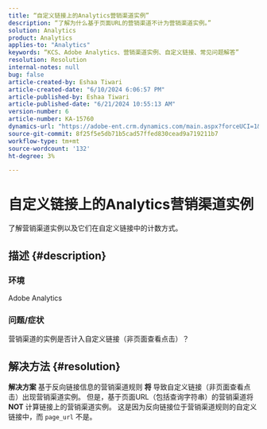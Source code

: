 ```yaml
---
title: “自定义链接上的Analytics营销渠道实例”
description: “了解为什么基于页面URL的营销渠道不计为营销渠道实例。”
solution: Analytics
product: Analytics
applies-to: "Analytics"
keywords: “KCS、Adobe Analytics、营销渠道实例、自定义链接、常见问题解答”
resolution: Resolution
internal-notes: null
bug: false
article-created-by: Eshaa Tiwari
article-created-date: "6/10/2024 6:06:57 PM"
article-published-by: Eshaa Tiwari
article-published-date: "6/21/2024 10:55:13 AM"
version-number: 6
article-number: KA-15760
dynamics-url: "https://adobe-ent.crm.dynamics.com/main.aspx?forceUCI=1&pagetype=entityrecord&etn=knowledgearticle&id=61ae6e37-5427-ef11-840a-00224803cdc1"
source-git-commit: 8f25f5e5db71b5cad57ffed830cead9a719211b7
workflow-type: tm+mt
source-wordcount: '132'
ht-degree: 3%

---
```


# 自定义链接上的Analytics营销渠道实例


了解营销渠道实例以及它们在自定义链接中的计数方式。

## 描述 {#description}


### 环境

Adobe Analytics

### 问题/症状

营销渠道的实例是否计入自定义链接（非页面查看点击）？


## 解决方法 {#resolution}


<b>解决方案</b>
基于反向链接信息的营销渠道规则 <b>将</b> 导致自定义链接（非页面查看点击）出现营销渠道实例。
但是，基于页面URL（包括查询字符串）的营销渠道将 <b>NOT</b> 计算链接上的营销渠道实例。
这是因为反向链接位于营销渠道规则的自定义链接中，而 `page_url` 不是。
